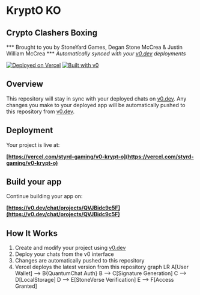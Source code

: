 # KryptO KO 
## Crypto Clashers Boxing
 *** Brought to you by StoneYard Games, Degan Stone McCrea & Justin William McCrea  ***
*Automatically synced with your [v0.dev](https://v0.dev) deployments*

[![Deployed on Vercel](https://img.shields.io/badge/Deployed%20on-Vercel-black?style=for-the-badge&logo=vercel)](https://vercel.com/styrd-gaming/v0-krypt-o)
[![Built with v0](https://img.shields.io/badge/Built%20with-v0.dev-black?style=for-the-badge)](https://v0.dev/chat/projects/QVJBidc9c5F)

## Overview

This repository will stay in sync with your deployed chats on [v0.dev](https://v0.dev).
Any changes you make to your deployed app will be automatically pushed to this repository from [v0.dev](https://v0.dev).

## Deployment

Your project is live at:

**[https://vercel.com/styrd-gaming/v0-krypt-o](https://vercel.com/styrd-gaming/v0-krypt-o)**

## Build your app

Continue building your app on:

**[https://v0.dev/chat/projects/QVJBidc9c5F](https://v0.dev/chat/projects/QVJBidc9c5F)**

## How It Works

1. Create and modify your project using [v0.dev](https://v0.dev)
2. Deploy your chats from the v0 interface
3. Changes are automatically pushed to this repository
4. Vercel deploys the latest version from this repository
graph LR
    A[User Wallet] --> B{QuantumChat Auth}
    B --> C[Signature Generation]
    C --> D[LocalStorage]
    D --> E[StoneVerse Verification]
    E --> F[Access Granted]
